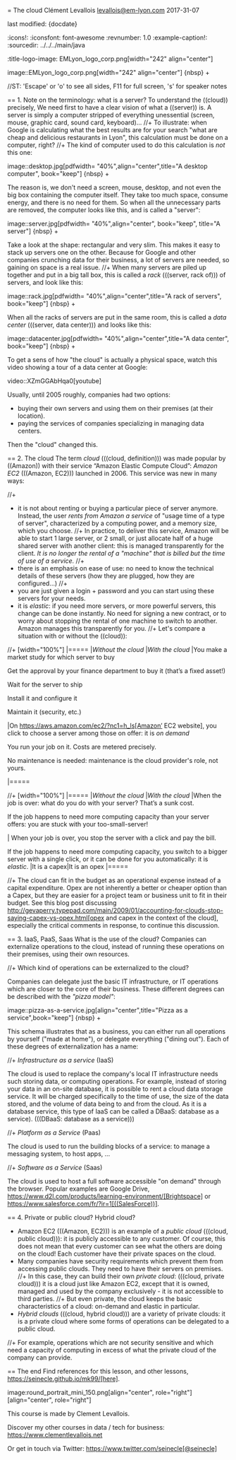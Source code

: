 = The cloud
Clément Levallois <levallois@em-lyon.com>
2017-31-07

last modified: {docdate}

:icons!:
:iconsfont:   font-awesome
:revnumber: 1.0
:example-caption!:
:sourcedir: ../../../main/java

:title-logo-image: EMLyon_logo_corp.png[width="242" align="center"]

image::EMLyon_logo_corp.png[width="242" align="center"]
{nbsp} +

//ST: 'Escape' or 'o' to see all sides, F11 for full screen, 's' for speaker notes

== 1. Note on the terminology: what is a server?
To understand the ((cloud)) precisely, We need first to have a clear vision of what a ((server)) is. A server is simply a computer stripped of everything unessential (screen, mouse, graphic card, sound card, keyboard)...
//+
To illustrate: when Google is calculating what the best results are for your search "what are cheap and delicious restaurants in Lyon", this calculation must be done on a computer, right?
//+
The kind of computer used to do this calculation is *not* this one:

image::desktop.jpg[pdfwidth= "40%",align="center",title="A desktop computer", book="keep"]
{nbsp} +

The reason is, we don't need a screen, mouse, desktop, and not even the big box containing the computer itself.
They take too much space, consume energy, and there is no need for them.
So when all the unnecessary parts are removed, the computer looks like this, and is called a "server":

image::server.jpg[pdfwidth= "40%",align="center", book="keep", title="A server"]
{nbsp} +

Take a look at the shape: rectangular and very slim.
This makes it easy to stack up servers one on the other.
Because for Google and other companies crunching data for their business, a lot of servers are needed, so gaining on space is a real issue.
//+
When many servers are piled up together and put in a big tall box, this is called a *rack* (((server, rack of))) of servers, and look like this:

image::rack.jpg[pdfwidth= "40%",align="center",title="A rack of servers", book="keep"]
{nbsp} +

When all the racks of servers are put in the same room, this is called a *data center* (((server, data center))) and looks like this:

image::datacenter.jpg[pdfwidth= "40%",align="center",title="A data center", book="keep"]
{nbsp} +

To get a sens of how "the cloud" is actually a physical space, watch this video showing a tour of a data center at Google:

video::XZmGGAbHqa0[youtube]

Usually, until 2005 roughly, companies had two options:

- buying their own servers and using them on their premises (at their location).
- paying the services of companies specializing in managing data centers.

Then the "cloud" changed this.

== 2. The cloud
The term *cloud* (((cloud, definition))) was made popular by ((Amazon)) with their service “Amazon Elastic Compute Cloud”: *Amazon EC2* (((Amazon, EC2))) launched in 2006. This service was new in many ways:

//+
- it is not about renting or buying a particular piece of server anymore.
Instead, the user *rents from Amazon a service* of "usage time of a type of server", characterized by a computing power, and a memory size, which you choose.
//+
In practice, to deliver this service, Amazon will be able to start 1 large server, or 2 small, or just allocate half of a huge shared server with another client: this is managed transparently for the client.
*It is no longer the rental of a "machine" that is billed but the time of use of a service.*
//+
- there is an emphasis on ease of use: no need to know the technical details of these servers (how they are plugged, how they are configured…)
//+
- you are just given a login + password and you can start using these servers for your needs.
- it is *elastic*: if you need more servers, or more powerful servers, this change can be done instantly.
No need for signing a new contract, or to worry about stopping the rental of one machine to switch to another.
Amazon manages this transparently for you.
//+
Let's compare a situation with or without the ((cloud)):

//+
[width="100%"]
|=====
|*Without the cloud* |*With the cloud*
|You make a market study for which server to buy

Get the approval by your finance department to buy it (that’s a fixed asset!)

Wait for the server to ship

Install it and configure it

Maintain it (security, etc.)

|On https://aws.amazon.com/ec2/?nc1=h_ls[Amazon’ EC2 website], you click to choose a server among those on offer: it is *on demand*

You run your job on it.
Costs are metered precisely.

No maintenance is needed: maintenance is the cloud provider's role, not yours.

|=====

//+
[width="100%"]
|=====
|*Without the cloud* |*With the cloud*
|When the job is over: what do you do with your server? That’s a sunk cost.

If the job happens to need more computing capacity than your server offers: you are stuck with your too-small-server!

|
When your job is over, you stop the server with a click and pay the bill.

If the job happens to need more computing capacity, you switch to a bigger server with a single click, or it can be done for you automatically: it is *elastic*.
|It is a capex|It is an opex
|=====

//+
The cloud can fit in the budget as an operational expense instead of a capital expenditure.
Opex are not inherently a better or cheaper option than a Capex, but they are easier for a project team or business unit to fit in their budget.
See this blog post discussing  http://gevaperry.typepad.com/main/2009/01/accounting-for-clouds-stop-saying-capex-vs-opex.html[opex and capex in the context of the cloud], especially the critical comments in response, to continue this discussion.

== 3. IaaS, PaaS, Saas
What is the use of the cloud? Companies can externalize operations to the cloud, instead of running these operations on their premises, using their own resources.

//+
Which kind of operations can be externalized to the cloud?

Companies can delegate just the basic IT infrastructure, or IT operations which are closer to the core of their business. These different degrees can be described with the *"pizza model"*:

image::pizza-as-a-service.jpg[align="center",title="Pizza as a service",book="keep"]
{nbsp} +

This schema illustrates that as a business, you can either run all operations by yourself ("made at home"), or delegate everything ("dining out").
Each of these degrees of externalization has a name:

//+
*Infrastructure as a service* (IaaS)

The cloud is used to replace the company's local IT infrastructure needs such storing data, or computing operations.
For example, instead of storing your data in an on-site database, it is possible to rent a cloud data storage service.
It will be charged specifically to the time of use, the size of the data stored, and the volume of data being to and from the cloud.
As it is a database service, this type of IaaS can be called a DBaaS: database as a service). (((DBaaS: database as a service)))

//+
*Platform as a Service* (Paas)

The cloud is used to run the building blocks of a service: to manage a messaging system, to host apps, ...

//+
*Software as a Service* (Saas)

The cloud is used to host a full software accessible "on demand" through the browser.
Popular examples are Google Drive, https://www.d2l.com/products/learning-environment/[Brightspace] or https://www.salesforce.com/fr/?ir=1[((SalesForce))].

== 4. Private or public cloud? Hybrid cloud?

- Amazon EC2 (((Amazon, EC2))) is an example of a *public cloud* (((cloud, public cloud))): it is publicly accessible to any customer. Of course, this does not mean that every customer can see what the others are doing on the cloud! Each customer have their private spaces on the cloud.
- Many companies have security requirements which prevent them from accessing public clouds.
They need to have their servers on premises.
//+
In this case, they can build their own *private cloud*: (((cloud, private cloud))) it is a cloud just like Amazon EC2, except that it is owned, managed and used by the company exclusively - it is not accessible to third parties.
//+
But even private, the cloud keeps the basic characteristics of a cloud: on-demand and elastic in particular.
- *Hybrid clouds* (((cloud, hybrid cloud))) are a variety of private clouds: it is a private cloud where some forms of operations can be delegated to a public cloud.

//+
For example, operations which are not security sensitive and which need a capacity of computing in excess of what the private cloud of the company can provide.

== The end
Find references for this lesson, and other lessons, https://seinecle.github.io/mk99/[here].

image:round_portrait_mini_150.png[align="center", role="right"][align="center", role="right"]

This course is made by Clement Levallois.

Discover my other courses in data / tech for business: https://www.clementlevallois.net

Or get in touch via Twitter: https://www.twitter.com/seinecle[@seinecle]
